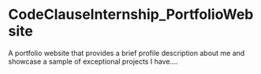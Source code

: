 # CodeClauseInternship_PortfolioWebsite
A portfolio website that provides a brief profile description about me and showcase a sample of exceptional projects I have....
